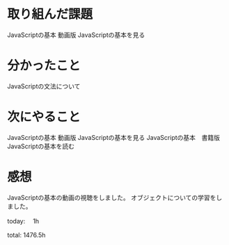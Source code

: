 # 取り組んだ課題
JavaScriptの基本 動画版 JavaScriptの基本を見る

# 分かったこと
JavaScriptの文法について

# 次にやること
JavaScriptの基本 動画版 JavaScriptの基本を見る
JavaScriptの基本　書籍版 JavaScriptの基本を読む

# 感想
JavaScriptの基本の動画の視聴をしました。 
オブジェクトについての学習をしました。


today: 　1h

total: 1476.5h
